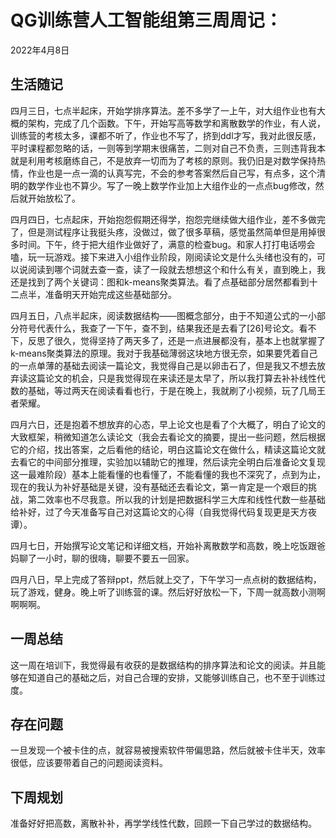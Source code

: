# QG训练营人工智能组第三周周记：
2022年4月8日

## 生活随记

四月三日，七点半起床，开始学排序算法。差不多学了一上午，对大组作业也有大概的架构，完成了几个函数。下午，开始写高等数学和离散数学的作业，有人说，训练营的考核太多，课都不听了，作业也不写了，挤到ddl才写，我对此很反感，平时课程都忽略的话，一则等到学期末很痛苦，二则对自己不负责，三则违背我本就是利用考核磨练自己，不是放弃一切而为了考核的原则。我仍旧是对数学保持热情，作业也是一点一滴的认真写完，不会的参考答案然后自己写，有点多，这个清明的数学作业也不算少。写了一晚上数学作业加上大组作业的一点点bug修改，然后就开始放松了。

四月四日，七点起床，开始抱怨假期还得学，抱怨完继续做大组作业，差不多做完了，但是测试程序让我挺头疼，没做过，做了很多草稿，感觉虽然简单但是用掉很多时间。下午，终于把大组作业做好了，满意的检查bug。和家人打打电话唠会嗑，玩一玩游戏。接下来进入小组作业阶段，刚阅读论文是什么头绪也没有的，可以说阅读到哪个词就去查一查，读了一段就去想想这个和什么有关，直到晚上，我还是找到了两个关键词：图和k-means聚类算法。看了点基础部分居然都看到十二点半，准备明天开始完成这些基础部分。

四月五日，八点半起床，阅读数据结构——图概念部分，由于不知道公式的一小部分符号代表什么，我查了一下午，查不到，结果我还是去看了[26]号论文。看不下，反思了很久，觉得坚持了两天多了，还是一点进展都没有，基本上也就掌握了k-means聚类算法的原理。我对于我基础薄弱这块地方很无奈，如果要凭着自己的一点单薄的基础去阅读一篇论文，我觉得自己是以卵击石了，但是我又不想去放弃读这篇论文的机会，只是我觉得现在来读还是太早了，所以我打算去补补线性代数的基础，等过两天在阅读看看也行，于是在晚上，我就刷了小视频，玩了几局王者荣耀。

四月六日，还是抱着不想放弃的心态，早上论文也是看了个大概了，明白了论文的大致框架，稍微知道怎么读论文（我会去看论文的摘要，提出一些问题，然后根据它的介绍，找出答案，之后看他的结论，明白这篇论文在做什么，精读这篇论文就去看它的中间部分推理，实验加以辅助它的推理，然后读完全明白后准备论文复现这一最难阶段）基本上能看懂的也看懂了，不能看懂的我也不深究了，点到为止，现在的我认为补好基础是关键，没有基础还去看论文，第一肯定是一个艰巨的挑战，第二效率也不尽我意。所以我的计划是把数据科学三大库和线性代数一些基础给补好，过了今天准备写自己对这篇论文的心得（自我觉得代码复现更是天方夜谭）。

四月七日，开始撰写论文笔记和详细文档，开始补离散数学和高数，晚上吃饭跟爸妈聊了一小时，聊的很嗨，聊要不要五一回家。

四月八日，早上完成了答辩ppt，然后就上交了，下午学习一点点树的数据结构，玩了游戏，健身。晚上听了训练营的课。然后好好放松一下，下周一就高数小测啊啊啊啊。

## 一周总结

这一周在培训下，我觉得最有收获的是数据结构的排序算法和论文的阅读。并且能够在知道自己的基础之后，对自己合理的安排，又能够训练自己，也不至于训练过度。

## 存在问题

一旦发现一个被卡住的点，就容易被搜索软件带偏思路，然后就被卡住半天，效率很低，应该要带着自己的问题阅读资料。

## 下周规划

准备好好把高数，离散补补，再学学线性代数，回顾一下自己学过的数据结构。
